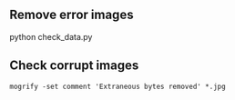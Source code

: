 ## Remove error images
python check_data.py

## Check corrupt images

```console
mogrify -set comment 'Extraneous bytes removed' *.jpg
```
